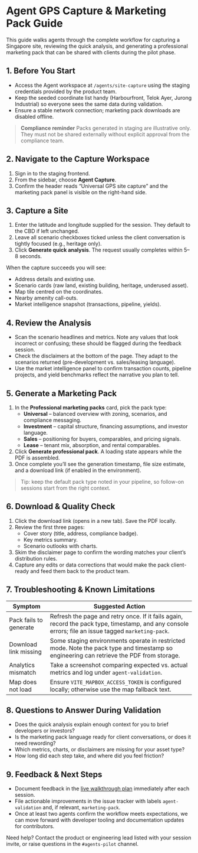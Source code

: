 # Agent GPS Capture & Marketing Pack Guide

This guide walks agents through the complete workflow for capturing a Singapore site, reviewing the quick analysis, and generating a professional marketing pack that can be shared with clients during the pilot phase.

## 1. Before You Start

- Access the Agent workspace at `/agents/site-capture` using the staging credentials provided by the product team.
- Keep the seeded coordinate list handy (Harbourfront, Telok Ayer, Jurong Industrial) so everyone sees the same data during validation.
- Ensure a stable network connection; marketing pack downloads are disabled offline.

> **Compliance reminder**
> Packs generated in staging are illustrative only. They must not be shared externally without explicit approval from the compliance team.

## 2. Navigate to the Capture Workspace

1. Sign in to the staging frontend.
2. From the sidebar, choose **Agent Capture**.
3. Confirm the header reads “Universal GPS site capture” and the marketing pack panel is visible on the right-hand side.

## 3. Capture a Site

1. Enter the latitude and longitude supplied for the session. They default to the CBD if left unchanged.
2. Leave all scenario checkboxes ticked unless the client conversation is tightly focused (e.g., heritage only).
3. Click **Generate quick analysis**. The request usually completes within 5–8 seconds.

When the capture succeeds you will see:
- Address details and existing use.
- Scenario cards (raw land, existing building, heritage, underused asset).
- Map tile centred on the coordinates.
- Nearby amenity call-outs.
- Market intelligence snapshot (transactions, pipeline, yields).

## 4. Review the Analysis

- Scan the scenario headlines and metrics. Note any values that look incorrect or confusing; these should be flagged during the feedback session.
- Check the disclaimers at the bottom of the page. They adapt to the scenarios returned (pre-development vs. sales/leasing language).
- Use the market intelligence panel to confirm transaction counts, pipeline projects, and yield benchmarks reflect the narrative you plan to tell.

## 5. Generate a Marketing Pack

1. In the **Professional marketing packs** card, pick the pack type:
   - **Universal** – balanced overview with zoning, scenarios, and compliance messaging.
   - **Investment** – capital structure, financing assumptions, and investor language.
   - **Sales** – positioning for buyers, comparables, and pricing signals.
   - **Lease** – tenant mix, absorption, and rental comparables.
2. Click **Generate professional pack**. A loading state appears while the PDF is assembled.
3. Once complete you’ll see the generation timestamp, file size estimate, and a download link (if enabled in the environment).

> Tip: keep the default pack type noted in your pipeline, so follow-on sessions start from the right context.

## 6. Download & Quality Check

1. Click the download link (opens in a new tab). Save the PDF locally.
2. Review the first three pages:
   - Cover story (title, address, compliance badge).
   - Key metrics summary.
   - Scenario outlooks with charts.
3. Skim the disclaimer page to confirm the wording matches your client’s distribution rules.
4. Capture any edits or data corrections that would make the pack client-ready and feed them back to the product team.

## 7. Troubleshooting & Known Limitations

| Symptom | Suggested Action |
| --- | --- |
| Pack fails to generate | Refresh the page and retry once. If it fails again, record the pack type, timestamp, and any console errors; file an issue tagged `marketing-pack`. |
| Download link missing | Some staging environments operate in restricted mode. Note the pack type and timestamp so engineering can retrieve the PDF from storage. |
| Analytics mismatch | Take a screenshot comparing expected vs. actual metrics and log under `agent-validation`. |
| Map does not load | Ensure `VITE_MAPBOX_ACCESS_TOKEN` is configured locally; otherwise use the map fallback text. |

## 8. Questions to Answer During Validation

- Does the quick analysis explain enough context for you to brief developers or investors?
- Is the marketing pack language ready for client conversations, or does it need rewording?
- Which metrics, charts, or disclaimers are missing for your asset type?
- How long did each step take, and where did you feel friction?

## 9. Feedback & Next Steps

- Document feedback in the [live walkthrough plan](../validation/live_walkthrough_plan.md) immediately after each session.
- File actionable improvements in the issue tracker with labels `agent-validation` and, if relevant, `marketing-pack`.
- Once at least two agents confirm the workflow meets expectations, we can move forward with developer tooling and documentation updates for contributors.

Need help? Contact the product or engineering lead listed with your session invite, or raise questions in the `#agents-pilot` channel.
